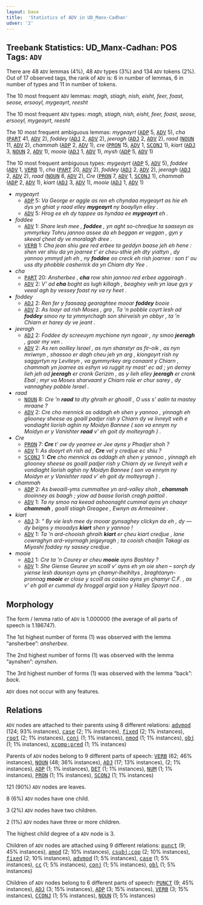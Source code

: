 ```yaml
---
layout: base
title:  'Statistics of ADV in UD_Manx-Cadhan'
udver: '2'
---
```


## Treebank Statistics: UD_Manx-Cadhan: POS Tags: `ADV`

There are 48 `ADV` lemmas (4%), 48 `ADV` types (3%) and 134 `ADV` tokens (2%).
Out of 17 observed tags, the rank of `ADV` is: 6 in number of lemmas, 6 in number of types and 11 in number of tokens.

The 10 most frequent `ADV` lemmas: <em>magh, stiagh, nish, eisht, feer, foast, seose, ersooyl, mygeayrt, reesht</em>

The 10 most frequent `ADV` types:  <em>magh, stiagh, nish, eisht, feer, foast, seose, ersooyl, mygeayrt, reesht</em>

The 10 most frequent ambiguous lemmas: <em>mygeayrt</em> (<tt><a href="gv_cadhan-pos-ADP.html">ADP</a></tt> 5, <tt><a href="gv_cadhan-pos-ADV.html">ADV</a></tt> 5), <em>cha</em> (<tt><a href="gv_cadhan-pos-PART.html">PART</a></tt> 41, <tt><a href="gv_cadhan-pos-ADV.html">ADV</a></tt> 2), <em>foddey</em> (<tt><a href="gv_cadhan-pos-ADJ.html">ADJ</a></tt> 2, <tt><a href="gv_cadhan-pos-ADV.html">ADV</a></tt> 2), <em>jeeragh</em> (<tt><a href="gv_cadhan-pos-ADJ.html">ADJ</a></tt> 2, <tt><a href="gv_cadhan-pos-ADV.html">ADV</a></tt> 2), <em>raad</em> (<tt><a href="gv_cadhan-pos-NOUN.html">NOUN</a></tt> 11, <tt><a href="gv_cadhan-pos-ADV.html">ADV</a></tt> 2), <em>chammah</em> (<tt><a href="gv_cadhan-pos-ADP.html">ADP</a></tt> 2, <tt><a href="gv_cadhan-pos-ADV.html">ADV</a></tt> 1), <em>cre</em> (<tt><a href="gv_cadhan-pos-PRON.html">PRON</a></tt> 15, <tt><a href="gv_cadhan-pos-ADV.html">ADV</a></tt> 1, <tt><a href="gv_cadhan-pos-SCONJ.html">SCONJ</a></tt> 1), <em>kiart</em> (<tt><a href="gv_cadhan-pos-ADJ.html">ADJ</a></tt> 3, <tt><a href="gv_cadhan-pos-NOUN.html">NOUN</a></tt> 2, <tt><a href="gv_cadhan-pos-ADV.html">ADV</a></tt> 1), <em>mooie</em> (<tt><a href="gv_cadhan-pos-ADJ.html">ADJ</a></tt> 1, <tt><a href="gv_cadhan-pos-ADV.html">ADV</a></tt> 1), <em>mysh</em> (<tt><a href="gv_cadhan-pos-ADP.html">ADP</a></tt> 5, <tt><a href="gv_cadhan-pos-ADV.html">ADV</a></tt> 1)

The 10 most frequent ambiguous types:  <em>mygeayrt</em> (<tt><a href="gv_cadhan-pos-ADP.html">ADP</a></tt> 5, <tt><a href="gv_cadhan-pos-ADV.html">ADV</a></tt> 5), <em>foddee</em> (<tt><a href="gv_cadhan-pos-ADV.html">ADV</a></tt> 1, <tt><a href="gv_cadhan-pos-VERB.html">VERB</a></tt> 1), <em>cha</em> (<tt><a href="gv_cadhan-pos-PART.html">PART</a></tt> 20, <tt><a href="gv_cadhan-pos-ADV.html">ADV</a></tt> 2), <em>foddey</em> (<tt><a href="gv_cadhan-pos-ADJ.html">ADJ</a></tt> 2, <tt><a href="gv_cadhan-pos-ADV.html">ADV</a></tt> 2), <em>jeeragh</em> (<tt><a href="gv_cadhan-pos-ADJ.html">ADJ</a></tt> 2, <tt><a href="gv_cadhan-pos-ADV.html">ADV</a></tt> 2), <em>raad</em> (<tt><a href="gv_cadhan-pos-NOUN.html">NOUN</a></tt> 8, <tt><a href="gv_cadhan-pos-ADV.html">ADV</a></tt> 2), <em>Cre</em> (<tt><a href="gv_cadhan-pos-PRON.html">PRON</a></tt> 7, <tt><a href="gv_cadhan-pos-ADV.html">ADV</a></tt> 1, <tt><a href="gv_cadhan-pos-SCONJ.html">SCONJ</a></tt> 1), <em>chammah</em> (<tt><a href="gv_cadhan-pos-ADP.html">ADP</a></tt> 2, <tt><a href="gv_cadhan-pos-ADV.html">ADV</a></tt> 1), <em>kiart</em> (<tt><a href="gv_cadhan-pos-ADJ.html">ADJ</a></tt> 3, <tt><a href="gv_cadhan-pos-ADV.html">ADV</a></tt> 1), <em>mooie</em> (<tt><a href="gv_cadhan-pos-ADJ.html">ADJ</a></tt> 1, <tt><a href="gv_cadhan-pos-ADV.html">ADV</a></tt> 1)


* <em>mygeayrt</em>
  * <tt><a href="gv_cadhan-pos-ADP.html">ADP</a></tt> 5: <em>Va George er aggle as ren eh chyndaa mygeayrt as hie eh dys yn ghiat y raad elley <b>mygeayrt</b> ny boayllyn elley .</em>
  * <tt><a href="gv_cadhan-pos-ADV.html">ADV</a></tt> 5: <em>Hrog ee eh dy tappee as hyndaa ee <b>mygeayrt</b> eh .</em>
* <em>foddee</em>
  * <tt><a href="gv_cadhan-pos-ADV.html">ADV</a></tt> 1: <em>Share lesh mee , <b>foddee</b> , yn aght so-chredjue ta saaseyn as ymmyrkey Tohru jannoo assee da eh beggan er veggan , gyn y skeeal çheet dy ve moralagh dree .</em>
  * <tt><a href="gv_cadhan-pos-VERB.html">VERB</a></tt> 1: <em>Cha jean shiu gee red erbee ta geddyn baase jeh eh hene : shen ver shiu da yn joarree t' er cheu-sthie jeh dty yiattyn , dy yannoo ymmyd jeh eh , ny <b>foddee</b> oo creck eh rish joarree : son t' ou uss dty phobble casherick da yn Chiarn dty Yee .</em>
* <em>cha</em>
  * <tt><a href="gv_cadhan-pos-PART.html">PART</a></tt> 20: <em>Ansherbee , <b>cha</b> row shin jannoo red erbee aggairagh .</em>
  * <tt><a href="gv_cadhan-pos-ADV.html">ADV</a></tt> 2: <em>V' ad <b>cha</b> boght as lugh killagh , beaghey veih yn laue gys y veeal agh by vessey foast ny va ry heet .</em>
* <em>foddey</em>
  * <tt><a href="gv_cadhan-pos-ADJ.html">ADJ</a></tt> 2: <em>Ren fer y faasaag gearaghtee mooar <b>foddey</b> booie .</em>
  * <tt><a href="gv_cadhan-pos-ADV.html">ADV</a></tt> 2: <em>As loayr ad rish Moses , gra , Ta 'n pobble coyrt lesh ad <b>foddey</b> smoo ny ta ymmyrchagh son shirveish yn obbyr , ta 'n Chiarn er harey dy ve jeant .</em>
* <em>jeeragh</em>
  * <tt><a href="gv_cadhan-pos-ADJ.html">ADJ</a></tt> 2: <em>Foddee dy screeuym mychione nyn ngoair , ny smoo <b>jeeragh</b> , goair my ven .</em>
  * <tt><a href="gv_cadhan-pos-ADV.html">ADV</a></tt> 2: <em>As ren ooilley Israel , as nyn shanstyr as fir-oik , as nyn mriwnyn , shassoo er dagh cheu jeh yn arg , kiongoyrt rish ny saggyrtyn ny Leviteyn , va gymmyrkey arg conaant y Chiarn , chammah yn joarree as eshyn va ruggit ny mast' ec ad ; yn derrey lieh jeh ad <b>jeeragh</b> er cronk Gerizim , as y lieh elley <b>jeeragh</b> er cronk Ebal ; myr va Moses sharvaant y Chiarn roïe er chur sarey , dy vannaghey pobble Israel .</em>
* <em>raad</em>
  * <tt><a href="gv_cadhan-pos-NOUN.html">NOUN</a></tt> 8: <em>Cre 'n <b>raad</b> ta dty ghraih er ghoaill , O uss s' aalin ta mastey mraane ?</em>
  * <tt><a href="gv_cadhan-pos-ADV.html">ADV</a></tt> 2: <em>Cre cho mennick as oddagh eh shen y yannoo , yinnagh eh gliooney sheese as goaill padjer rish y Chiarn dy ve livreyit veih e vondiaght liorish aghin ny Moidyn Bannee ( son va ennym ny Moidyn er y Vanishter <b>raad</b> v' eh goit dy molteyragh ) .</em>
* <em>Cre</em>
  * <tt><a href="gv_cadhan-pos-PRON.html">PRON</a></tt> 7: <em><b>Cre</b> t' ow dy yearree er Jee ayns y Phadjer shoh ?</em>
  * <tt><a href="gv_cadhan-pos-ADV.html">ADV</a></tt> 1: <em>As dooyrt eh rish ad , <b>Cre</b> vel y credjue ec shiu ?</em>
  * <tt><a href="gv_cadhan-pos-SCONJ.html">SCONJ</a></tt> 1: <em><b>Cre</b> cho mennick as oddagh eh shen y yannoo , yinnagh eh gliooney sheese as goaill padjer rish y Chiarn dy ve livreyit veih e vondiaght liorish aghin ny Moidyn Bannee ( son va ennym ny Moidyn er y Vanishter raad v' eh goit dy molteyragh ) .</em>
* <em>chammah</em>
  * <tt><a href="gv_cadhan-pos-ADP.html">ADP</a></tt> 2: <em>As bwoaill-yms cummaltee yn ard-valley shoh , <b>chammah</b> dooinney as baagh ; yiow ad baase liorish cragh paittoil .</em>
  * <tt><a href="gv_cadhan-pos-ADV.html">ADV</a></tt> 1: <em>Ta ny smoo na keead ashoonaght cummal ayns yn chaayr <b>chammah</b> , goaill stiagh Greagee , Ewnyn as Armeainee .</em>
* <em>kiart</em>
  * <tt><a href="gv_cadhan-pos-ADJ.html">ADJ</a></tt> 3: <em>" By vie lesh mee dy mooar gynsaghey clickyn da eh , dy — dy beigns y mooadys <b>kiart</b> shen y yannoo !</em>
  * <tt><a href="gv_cadhan-pos-ADV.html">ADV</a></tt> 1: <em>Ta 'n ard-chooish ghraih <b>kiart</b> er çheu kiart credjue , lane cowraghyn ard-voyrnagh jeigeyragh ; ta cooish chadjin Takagi as Miyoshi foddey ny sassey credjue .</em>
* <em>mooie</em>
  * <tt><a href="gv_cadhan-pos-ADJ.html">ADJ</a></tt> 1: <em>Cre ta 'n Courey er cheu <b>mooie</b> ayns Bashtey ?</em>
  * <tt><a href="gv_cadhan-pos-ADV.html">ADV</a></tt> 1: <em>She Giense Geuree yn scoill v' ayns eh yn oie shen – sorçh dy yiense lesh daunsyn ayns yn çhamyr-lheihltys , braghtanyn-pronnag <b>mooie</b> er close y scoill as casino ayns yn çhamyr C.F. , as v' eh goll er cummal dy hroggal argid son y Halley Spoyrt noa .</em>

## Morphology

The form / lemma ratio of `ADV` is 1.000000 (the average of all parts of speech is 1.186747).

The 1st highest number of forms (1) was observed with the lemma “ansherbee”: <em>ansherbee</em>.

The 2nd highest number of forms (1) was observed with the lemma “aynshen”: <em>aynshen</em>.

The 3rd highest number of forms (1) was observed with the lemma “back”: <em>back</em>.

`ADV` does not occur with any features.


## Relations

`ADV` nodes are attached to their parents using 8 different relations: <tt><a href="gv_cadhan-dep-advmod.html">advmod</a></tt> (124; 93% instances), <tt><a href="gv_cadhan-dep-case.html">case</a></tt> (2; 1% instances), <tt><a href="gv_cadhan-dep-fixed.html">fixed</a></tt> (2; 1% instances), <tt><a href="gv_cadhan-dep-root.html">root</a></tt> (2; 1% instances), <tt><a href="gv_cadhan-dep-conj.html">conj</a></tt> (1; 1% instances), <tt><a href="gv_cadhan-dep-nmod.html">nmod</a></tt> (1; 1% instances), <tt><a href="gv_cadhan-dep-obj.html">obj</a></tt> (1; 1% instances), <tt><a href="gv_cadhan-dep-xcomp-pred.html">xcomp:pred</a></tt> (1; 1% instances)

Parents of `ADV` nodes belong to 9 different parts of speech: <tt><a href="gv_cadhan-pos-VERB.html">VERB</a></tt> (62; 46% instances), <tt><a href="gv_cadhan-pos-NOUN.html">NOUN</a></tt> (48; 36% instances), <tt><a href="gv_cadhan-pos-ADJ.html">ADJ</a></tt> (17; 13% instances),  (2; 1% instances), <tt><a href="gv_cadhan-pos-ADP.html">ADP</a></tt> (1; 1% instances), <tt><a href="gv_cadhan-pos-DET.html">DET</a></tt> (1; 1% instances), <tt><a href="gv_cadhan-pos-NUM.html">NUM</a></tt> (1; 1% instances), <tt><a href="gv_cadhan-pos-PRON.html">PRON</a></tt> (1; 1% instances), <tt><a href="gv_cadhan-pos-SCONJ.html">SCONJ</a></tt> (1; 1% instances)

121 (90%) `ADV` nodes are leaves.

8 (6%) `ADV` nodes have one child.

3 (2%) `ADV` nodes have two children.

2 (1%) `ADV` nodes have three or more children.

The highest child degree of a `ADV` node is 3.

Children of `ADV` nodes are attached using 9 different relations: <tt><a href="gv_cadhan-dep-punct.html">punct</a></tt> (9; 45% instances), <tt><a href="gv_cadhan-dep-amod.html">amod</a></tt> (2; 10% instances), <tt><a href="gv_cadhan-dep-csubj-cop.html">csubj:cop</a></tt> (2; 10% instances), <tt><a href="gv_cadhan-dep-fixed.html">fixed</a></tt> (2; 10% instances), <tt><a href="gv_cadhan-dep-advmod.html">advmod</a></tt> (1; 5% instances), <tt><a href="gv_cadhan-dep-case.html">case</a></tt> (1; 5% instances), <tt><a href="gv_cadhan-dep-cc.html">cc</a></tt> (1; 5% instances), <tt><a href="gv_cadhan-dep-conj.html">conj</a></tt> (1; 5% instances), <tt><a href="gv_cadhan-dep-obl.html">obl</a></tt> (1; 5% instances)

Children of `ADV` nodes belong to 6 different parts of speech: <tt><a href="gv_cadhan-pos-PUNCT.html">PUNCT</a></tt> (9; 45% instances), <tt><a href="gv_cadhan-pos-ADJ.html">ADJ</a></tt> (3; 15% instances), <tt><a href="gv_cadhan-pos-ADP.html">ADP</a></tt> (3; 15% instances), <tt><a href="gv_cadhan-pos-VERB.html">VERB</a></tt> (3; 15% instances), <tt><a href="gv_cadhan-pos-CCONJ.html">CCONJ</a></tt> (1; 5% instances), <tt><a href="gv_cadhan-pos-NOUN.html">NOUN</a></tt> (1; 5% instances)

